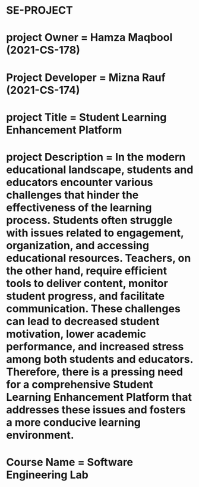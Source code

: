 # SE-PROJECT
# project Owner = Hamza Maqbool (2021-CS-178)
# Project Developer = Mizna Rauf (2021-CS-174)
# project Title = Student Learning Enhancement Platform 
# project Description = In the modern educational landscape, students and educators encounter various challenges that hinder the effectiveness of the learning process. Students often struggle with issues related to engagement, organization, and accessing educational resources. Teachers, on the other hand, require efficient tools to deliver content, monitor student progress, and facilitate communication. These challenges can lead to decreased student motivation, lower academic performance, and increased stress among both students and educators. Therefore, there is a pressing need for a comprehensive Student Learning Enhancement Platform that addresses these issues and fosters a more conducive learning environment.
# Course Name = Software Engineering Lab
